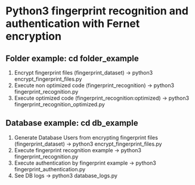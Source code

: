 # Python3 fingerprint recognition and authentication with Fernet encryption

## Folder example: cd folder_example
1. Encrypt fingerprint files (fingerprint_dataset) -> python3 encrypt_fingerprint_files.py
2. Execute non optimized code (fingerprint_recognition) -> python3 fingerprint_recognition.py
3. Execute optimized code (fingerprint_recognition:optimized) -> python3 fingerprint_recognition_optimized.py

## Database example: cd db_example
1. Generate Database Users from encrypting fingerprint files (fingerprint_dataset) -> python3 encrypt_fingerprint_files.py
2. Execute fingerprint recognition example -> python3 fingerprint_recognition.py
3. Execute authentication by fingerprint example -> python3 fingerprint_authentication.py
4. See DB logs -> python3 database_logs.py
